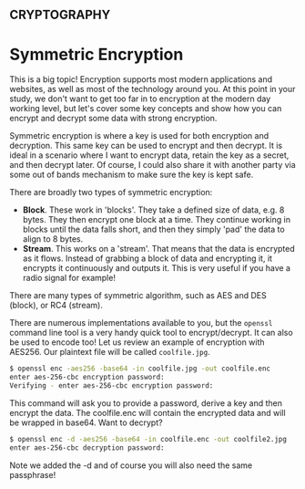 ## CRYPTOGRAPHY
# Symmetric Encryption
This is a big topic! Encryption supports most modern applications and websites, as well as most of the technology around you. At this point in your study, we don't want to get too far in to encryption at the modern day working level, but let's cover some key concepts and show how you can encrypt and decrypt some data with strong encryption.

Symmetric encryption is where a key is used for both encryption and decryption. This same key can be used to encrypt and then decrypt. It is ideal in a scenario where I want to encrypt data, retain the key as a secret, and then decrypt later. Of course, I could also share it with another party via some out of bands mechanism to make sure the key is kept safe.

There are broadly two types of symmetric encryption:

- **Block**. These work in 'blocks'. They take a defined size of data, e.g. 8 bytes. They then encrypt one block at a time. They continue working in blocks until the data falls short, and then they simply 'pad' the data to align to 8 bytes.
- **Stream**. This works on a 'stream'. That means that the data is encrypted as it flows. Instead of grabbing a block of data and encrypting it, it encrypts it continuously and outputs it. This is very useful if you have a radio signal for example!

There are many types of symmetric algorithm, such as AES and DES (block), or RC4 (stream).

There are numerous implementations available to you, but the `openssl` command line tool is a very handy quick tool to encrypt/decrypt. It can also be used to encode too! Let us review an example of encryption with AES256. Our plaintext file will be called `coolfile.jpg`.

```bash
$ openssl enc -aes256 -base64 -in coolfile.jpg -out coolfile.enc
enter aes-256-cbc encryption password:
Verifying - enter aes-256-cbc encryption password:
```

This command will ask you to provide a password, derive a key and then encrypt the data. The coolfile.enc will contain the encrypted data and will be wrapped in base64. Want to decrypt?

```bash
$ openssl enc -d -aes256 -base64 -in coolfile.enc -out coolfile2.jpg
enter aes-256-cbc decryption password:
```

Note we added the -d and of course you will also need the same passphrase!

